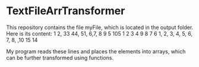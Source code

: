 # TextFileArrTransformer

This repository contains the file myFile, which is located in the output folder. Here is its content:
1 2, 33 44, 51, 6,7, 8 9 5 105
1 2 3 4 9 8 7 6
1, 2, 3, 4, 5, 6, 7, 8, ,10 15 14

My program reads these lines and places the elements into arrays, which can be further transformed using functions.

